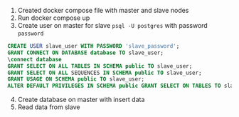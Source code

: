 1. Created docker compose file with master and slave nodes
2. Run docker compose up
3. Create user on master for slave ```psql -U postgres``` with password ```password```
```sql
CREATE USER slave_user WITH PASSWORD 'slave_password';
GRANT CONNECT ON DATABASE database TO slave_user;
\connect database
GRANT SELECT ON ALL TABLES IN SCHEMA public TO slave_user;
GRANT SELECT ON ALL SEQUENCES IN SCHEMA public TO slave_user;
GRANT USAGE ON SCHEMA public TO slave_user;
ALTER DEFAULT PRIVILEGES IN SCHEMA public GRANT SELECT ON TABLES TO slave_user;
```
4. Create database on master with insert data
5. Read data from slave